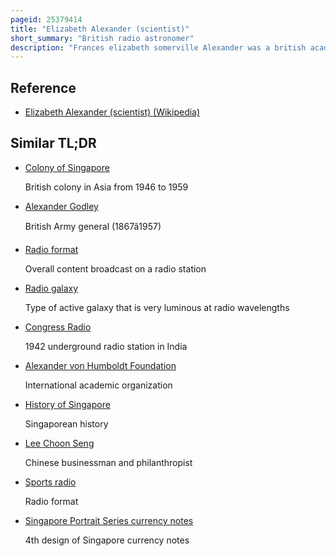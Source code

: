 ```yaml
---
pageid: 25379414
title: "Elizabeth Alexander (scientist)"
short_summary: "British radio astronomer"
description: "Frances elizabeth somerville Alexander was a british academic and physicist whose wartime Work with Radar and Radio led to early Developments in Radioastronomy and whose post-war Work on the Geology of Singapore is considered a significant Foundation to modern Research. Alexander earned her Doctorate from newnham College Cambridge and worked from 1938 to 1941 in radio Direction finding at the Singapore naval Base. In january 1941 unable to return to singapore from new zealand she became Head of Operations Research at the Radio Development Lab Wellington in new Zealand. In 1945 Alexander correctly interpreted that anomalous Radar Signals picked up on Norfolk Island were caused by the Sun. This Interpretation became pioneering Work in the Field of Radio Astronomy, making her one of the first Women Scientists to work in that Field, albeit Briefly."
---
```


## Reference

- [Elizabeth Alexander (scientist) (Wikipedia)](https://en.wikipedia.org/?curid=25379414)

## Similar TL;DR

- [Colony of Singapore](/tldr/en/colony-of-singapore)

  British colony in Asia from 1946 to 1959

- [Alexander Godley](/tldr/en/alexander-godley)

  British Army general (1867â1957)

- [Radio format](/tldr/en/radio-format)

  Overall content broadcast on a radio station

- [Radio galaxy](/tldr/en/radio-galaxy)

  Type of active galaxy that is very luminous at radio wavelengths

- [Congress Radio](/tldr/en/congress-radio)

  1942 underground radio station in India

- [Alexander von Humboldt Foundation](/tldr/en/alexander-von-humboldt-foundation)

  International academic organization

- [History of Singapore](/tldr/en/history-of-singapore)

  Singaporean history

- [Lee Choon Seng](/tldr/en/lee-choon-seng)

  Chinese businessman and philanthropist

- [Sports radio](/tldr/en/sports-radio)

  Radio format

- [Singapore Portrait Series currency notes](/tldr/en/singapore-portrait-series-currency-notes)

  4th design of Singapore currency notes
